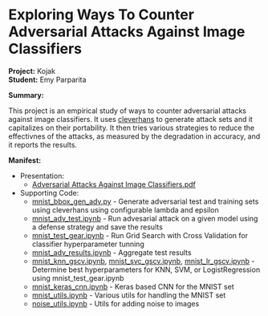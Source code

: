 #  Exploring Ways To Counter Adversarial Attacks Against Image Classifiers

**Project:** Kojak   
**Student:** Emy Parparita   

**Summary:**

This project is an empirical study of ways to counter adversarial attacks
against image classifiers. It uses [cleverhans](http://www.cleverhans.io/) to
generate attack sets and it capitalizes on their portability. It then tries
various strategies to reduce the effectivnes of the attacks, as measured by the
degradation in accuracy, and it reports the results.


**Manifest:**  
  - Presentation:
     - [Adversarial Attacks Against Image Classifiers.pdf](Adversarial%20Attacks%20Against%20Image%20Classifiers.pdf)
  - Supporting Code:   
     - [mnist_bbox_gen_adv.py](mnist_bbox_gen_adv.py) - Generate adversarial
       test and training sets using cleverhans using configurable lambda and
       epsilon
     - [mnist_adv_test.ipynb](http://nbviewer.jupyter.org/github/emypar/metis-experience/blob/master/projects/kojak/mnist_adv_test.ipynb) - Run advesarial attack on a given model using a defense strategy and save the results
     - [mnist_test_gear.ipynb](http://nbviewer.jupyter.org/github/emypar/metis-experience/blob/master/projects/kojak/mnist_test_gear.ipynb) - Run Grid Search with Cross Validation for classifier hyperparameter tunning
     - [mnist_adv_results.ipynb](http://nbviewer.jupyter.org/github/emypar/metis-experience/blob/master/projects/kojak/mnist_adv_results.ipynb) - Aggregate test results
     - [mnist_knn_gscv.ipynb](http://nbviewer.jupyter.org/github/emypar/metis-experience/blob/master/projects/kojak/mnist_knn_gscv.ipynb), 
       [mnist_svc_gscv.ipynb](http://nbviewer.jupyter.org/github/emypar/metis-experience/blob/master/projects/kojak/mnist_svc_gscv.ipynb), 
       [mnist_lr_gscv.ipynb](http://nbviewer.jupyter.org/github/emypar/metis-experience/blob/master/projects/kojak/mnist_lr_gscv.ipynb) - 
       Determine best hyperparameters for KNN, SVM, or LogistRegression using mnist_test_gear.ipynb
     - [mnist_keras_cnn.ipynb](http://nbviewer.jupyter.org/github/emypar/metis-experience/blob/master/projects/kojak/mnist_keras_cnn.ipynb) - Keras based CNN for the MNIST set
     - [mnist_utils.ipynb](http://nbviewer.jupyter.org/github/emypar/metis-experience/blob/master/projects/kojak/mnist_utils.ipynb) - Various utils for handling the MNIST set
     - [noise_utils.ipynb](http://nbviewer.jupyter.org/github/emypar/metis-experience/blob/master/projects/kojak/noise_utils.ipynb) - Utils for adding noise to images
